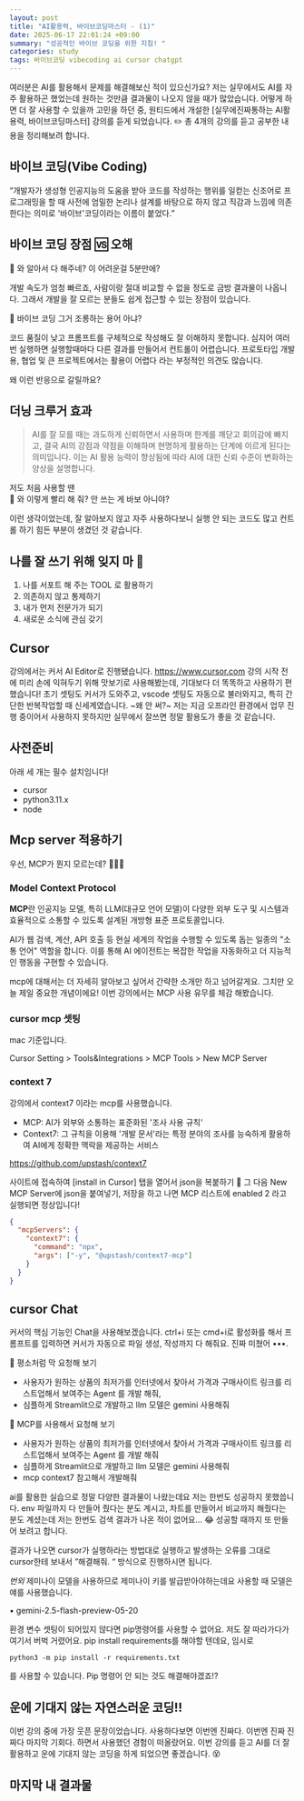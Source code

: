 ```yaml
---
layout: post
title: "AI활용력, 바이브코딩마스터 - (1)"
date: 2025-06-17 22:01:24 +09:00
summary: "성공적인 바이브 코딩을 위한 지침! "
categories: study
tags: 바이브코딩 vibecoding ai cursor chatgpt
---
```



여러분은 AI를 활용해서 문제를 해결해보신 적이 있으신가요? 저는 실무에서도 AI를 자주 활용하곤 했었는데 원하는 것만큼 결과물이 나오지 않을 때가 많았습니다. 어떻게 하면 더 잘 사용할 수 있을까 고민을 하던 중, 원티드에서 개설한 [실무에진짜통하는 AI활용력, 바이브코딩마스터] 강의를 듣게 되었습니다. ✏️ 총 4개의 강의를 듣고 공부한 내용을 정리해보려 합니다.

## 바이브 코딩(Vibe Coding)

“개발자가 생성형 인공지능의 도움을 받아 코드를 작성하는 행위를 일컫는 신조어로 프로그래밍을 할 때 사전에 엄밀한 논리나 설계를 바탕으로 하지 않고 직감과 느낌에 의존한다는 의미로 '바이브'코딩이라는 이름이 붙었다.”


## 바이브 코딩 장점 🆚 오해

🥹 와 알아서 다 해주네? 이 어려운걸 5분만에?


개발 속도가 엄청 빠르죠, 사람이랑 절대 비교할 수 없을 정도로 금방 결과물이 나옵니다. 그래서 개발을 잘 모르는 분들도 쉽게 접근할 수 있는 장점이 있습니다.


🤔 바이브 코딩 그거 조롱하는 용어 아냐?


코드 품질이 낮고 프롬프트를 구체적으로 작성해도 잘 이해하지 못합니다. 심지어 여러번 실행하면 실행할때마다 다른 결과를 만들어서 컨트롤이 어렵습니다. 프로토타입 개발용, 협업 및 큰 프로젝트에서는 활용이 어렵다 라는 부정적인 의견도 많습니다.

왜 이런 반응으로 갈릴까요? 


## 더닝 크루거 효과

> AI를 잘 모를 때는 과도하게 신뢰하면서 사용하며 한계를 깨닫고 회의감에 빠지고, 결국 AI의 강점과 약점을 이해하며 현명하게 활용하는 단계에 이르게 된다는 의미입니다. 이는 AI 활용 능력이 향상됨에 따라 AI에 대한 신뢰 수준이 변화하는 양상을 설명합니다.

저도 처음 사용할 땐<br/>
💭 와 이렇게 빨리 해 줘? 안 쓰는 게 바보 아니야?

이런 생각이었는데, 잘 알아보지 않고 자주 사용하다보니 실행 안 되는 코드도 많고 컨트롤 하기 힘든 부분이 생겼던 것 같습니다.


## 나를 잘 쓰기 위해 잊지 마 🤖

1. 나를 서포트 해 주는 TOOL 로 활용하기
2. 의존하지 않고 통제하기
3. 내가 먼저 전문가가 되기
4. 새로운 소식에 관심 갖기

## Cursor 

강의에서는 커서 AI Editor로 진행됐습니다.
https://www.cursor.com
강의 시작 전에 미리 손에 익혀두기 위해 맛보기로 사용해봤는데, 기대보다 더 똑똑하고 사용하기 편했습니다! 초기 셋팅도 커서가 도와주고, vscode 셋팅도 자동으로 불러와지고, 특히 간단한 반복작업할 때 신세계였습니다. ~왜 안 써?~ 저는 지금 오프라인 환경에서 업무 진행 중이어서 사용하지 못하지만 실무에서 잘쓰면 정말 활용도가 좋을 것 같습니다.

## 사전준비
아래 세 개는 필수 설치임니다!

- cursor
- python3.11.x
- node


## Mcp server 적용하기

우선, MCP가 뭔지 모르는데? 🙋🏼‍♀️

### Model Context Protocol
**MCP**란 인공지능 모델, 특히 LLM(대규모 언어 모델)이 다양한 외부 도구 및 시스템과 효율적으로 소통할 수 있도록 설계된 개방형 표준 프로토콜입니다.

AI가 웹 검색, 계산, API 호출 등 현실 세계의 작업을 수행할 수 있도록 돕는 일종의 "소통 언어" 역할을 합니다. 이를 통해 AI 에이전트는 복잡한 작업을 자동화하고 더 지능적인 행동을 구현할 수 있습니다.

mcp에 대해서는 더 자세히 알아보고 싶어서 간략한 소개만 하고 넘어갈게요. 그치만 오늘 제일 중요한 개념이에요! 이번 강의에서는 MCP 사용 유무를 체감 해봤습니다.

### cursor mcp 셋팅

mac 기준입니다.

Cursor Setting > Tools&Integrations > MCP Tools > New MCP Server

### context 7

강의에서 context7 이라는 mcp를 사용했습니다. 

 * MCP: AI가 외부와 소통하는 표준화된 '조사 사용 규칙'
 * Context7: 그 규칙을 이용해 '개발 문서'라는 특정 분야의 조사를 능숙하게 활용하여 AI에게 정확한 맥락을 제공하는 서비스


https://github.com/upstash/context7


사이트에 접속하여 [install in Cursor] 탭을 열어서 json을 복붙하기 💾 그 다음 New MCP Server에 json을 붙여넣기, 저장을 하고 나면 MCP 리스트에 enabled 2 라고 실행되면 정상입니다!

```json
{
  "mcpServers": {
    "context7": {
      "command": "npx",
      "args": ["-y", "@upstash/context7-mcp"]
    }
  }
}
```

## cursor Chat

커서의 핵심 기능인 Chat을 사용해보겠습니다. ctrl+i 또는 cmd+i로 활성화를 해서 프롬프트를 입력하면 커서가 자동으로 파일 생성, 작성까지 다 해줘요. 진짜 미쳤어 •••.

💬 평소처럼 막 요청해 보기
- 사용자가 원하는 상품의 최저가를 인터넷에서 찾아서 가격과 구매사이트 링크를 리스트업해서 보여주는 Agent 를 개발 해줘,
- 심플하게 Streamlit으로 개발하고 llm 모델은 gemini 사용해줘

💬 MCP를 사용해서 요청해 보기 
- 사용자가 원하는 상품의 최저가를 인터넷에서 찾아서 가격과 구매사이트 링크를 리스트업해서 보여주는 Agent 를 개발 해줘
- 심플하게 Streamlit으로 개발하고 llm 모델은 gemini 사용해줘
- mcp context7 참고해서 개발해줘 

ai를 활용한 실습으로 정말 다양한 결과물이 나왔는데요 저는 한번도 성공하지 못했씁니다. env 파일까지 다 만들어 줬다는 분도 계시고, 차트를 만들어서 비교까지 해줬다는 분도 계셨는데 저는 한번도 검색 결과가 나온 적이 없어요... 😂 성공할 때까지 또 만들어 보려고 합니다.

결과가 나오면 cursor가 실행하라는 방법대로 실행하고 발생하는 오류를 그대로 cursor한테 보내서 ”해결해줘. “  방식으로 진행하시면 됩니다.

*번외*
제미나이 모델을 사용하므로 제미나이 키를 발급받아야하는데요 사용할 때 모델은 얘를 사용했습니다.

• gemini-2.5-flash-preview-05-20

환경 변수 셋팅이 되어있지 않다면 pip명령어를 사용할 수 없어요. 저도 잘 따라가다가 여기서 버벅 거렸어요. pip install requirements를 해야할 텐데요, 임시로 
```
python3 -m pip install -r requirements.txt
```
를 사용할 수 있습니다. Pip 명령어 안 되는 것도 해결해야겠죠!?


## 운에 기대지 않는 자연스러운 코딩!!

이번 강의 중에 가장 웃픈 문장이었습니다. 사용하다보면 이번엔 진짜다. 이번엔 진짜 진짜다 마지막 기회다. 하면서 사용했던 경험이 떠올랐어요. 이번 강의를 듣고 AI를 더 잘 활용하고 운에 기대지 않는 코딩을 하게 되었으면 좋겠습니다. 😵


## 마지막 내 결과물
